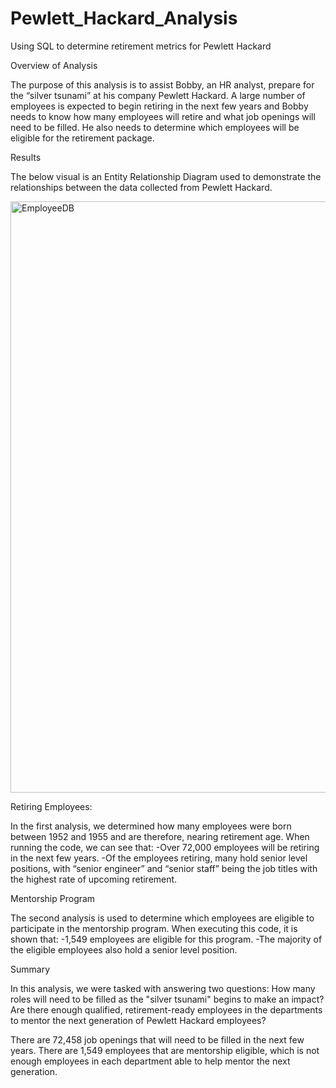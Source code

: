 # Pewlett_Hackard_Analysis
Using SQL to determine retirement metrics for Pewlett Hackard

Overview of Analysis

The purpose of this analysis is to assist Bobby, an HR analyst, prepare for the “silver tsunami” at his company Pewlett Hackard. A large number of employees is expected to begin retiring in the next few years and Bobby needs to know how many employees will retire and what job openings will need to be filled. He also needs to determine which employees will be eligible for the retirement package. 

Results

The below visual is an Entity Relationship Diagram used to demonstrate the relationships between the data collected from Pewlett Hackard. 

<img width="946" alt="EmployeeDB" src="https://user-images.githubusercontent.com/100978922/164998381-0eacd666-86b0-4907-9941-2d69fcd3b6b2.png">

Retiring Employees:

In the first analysis, we determined how many employees were born between 1952 and 1955 and are therefore, nearing retirement age. When running the code, we can see that:
-Over 72,000 employees will be retiring in the next few years.
-Of the employees retiring, many hold senior level positions, with “senior engineer” and “senior staff” being the job titles with the highest rate of upcoming retirement.

Mentorship Program

The second analysis is used to determine which employees are eligible to participate in the mentorship program. When executing this code, it is shown that:
-1,549 employees are eligible for this program.
-The majority of the eligible employees also hold a senior level position.

Summary

In this analysis, we were tasked with answering two questions: How many roles will need to be filled as the "silver tsunami" begins to make an impact? Are there enough qualified, retirement-ready employees in the departments to mentor the next generation of Pewlett Hackard employees?

There are 72,458 job openings that will need to be filled in the next few years. There are 1,549 employees that are mentorship eligible, which is not enough employees in each department able to help mentor the next generation.
